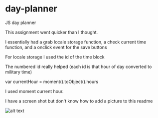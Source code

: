 # day-planner
JS day planner

This assignment went quicker than I thought.

I essentially had a grab locale storage function, a check current time function, and a onclick event for the save buttons

For locale storage I used the id of the time block

The numbered id really helped (each id is that hour of day converted to military time)

var currentHour = moment().toObject().hours

I used moment current hour.

I have a screen shot but don't know how to add a picture to this readme

![alt text](https://user-images.githubusercontent.com/43163847/102725324-e90ec200-42e3-11eb-9148-fa9e002af319.png)
